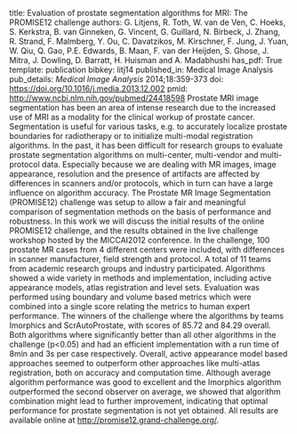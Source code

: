 title: Evaluation of prostate segmentation algorithms for MRI: The PROMISE12 challenge
authors: G. Litjens, R. Toth, W. van de Ven, C. Hoeks, S. Kerkstra, B. van Ginneken, G. Vincent, G. Guillard, N. Birbeck, J. Zhang, R. Strand, F. Malmberg, Y. Ou, C. Davatzikos, M. Kirschner, F. Jung, J. Yuan, W. Qiu, Q. Gao, P.E. Edwards, B. Maan, F. van der Heijden, S. Ghose, J. Mitra, J. Dowling, D. Barratt, H. Huisman and A. Madabhushi
has_pdf: True
template: publication
bibkey: litj14
published_in: Medical Image Analysis
pub_details: <i>Medical Image Analysis</i> 2014;18:359-373
doi: https://doi.org/10.1016/j.media.2013.12.002
pmid: http://www.ncbi.nlm.nih.gov/pubmed/24418598
Prostate MRI image segmentation has been an area of intense research due to the increased use of MRI as a modality for the clinical workup of prostate cancer. Segmentation is useful for various tasks, e.g. to accurately localize prostate boundaries for radiotherapy or to initialize multi-modal registration algorithms. In the past, it has been difficult for research groups to evaluate prostate segmentation algorithms on multi-center, multi-vendor and multi-protocol data. Especially because we are dealing with MR images, image appearance, resolution and the presence of artifacts are affected by differences in scanners and/or protocols, which in turn can have a large influence on algorithm accuracy. The Prostate MR Image Segmentation (PROMISE12) challenge was setup to allow a fair and meaningful comparison of segmentation methods on the basis of performance and robustness. In this work we will discuss the initial results of the online PROMISE12 challenge, and the results obtained in the live challenge workshop hosted by the MICCAI2012 conference. In the challenge, 100 prostate MR cases from 4 different centers were included, with differences in scanner manufacturer, field strength and protocol. A total of 11 teams from academic research groups and industry participated. Algorithms showed a wide variety in methods and implementation, including active appearance models, atlas registration and level sets. Evaluation was performed using boundary and volume based metrics which were combined into a single score relating the metrics to human expert performance. The winners of the challenge where the algorithms by teams Imorphics and ScrAutoProstate, with scores of 85.72 and 84.29 overall. Both algorithms where significantly better than all other algorithms in the challenge (p<0.05) and had an efficient implementation with a run time of 8min and 3s per case respectively. Overall, active appearance model based approaches seemed to outperform other approaches like multi-atlas registration, both on accuracy and computation time. Although average algorithm performance was good to excellent and the Imorphics algorithm outperformed the second observer on average, we showed that algorithm combination might lead to further improvement, indicating that optimal performance for prostate segmentation is not yet obtained. All results are available online at http://promise12.grand-challenge.org/.

